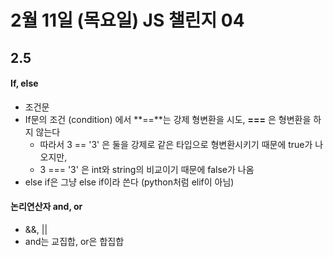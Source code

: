 # 2월 11일 (목요일) JS 챌린지 04
  
## 2.5
#### If, else
- 조건문
- If문의 조건 (condition) 에서 **==**는 강제 형변환을 시도, **===** 은 형변환을 하지 않는다
    - 따라서 3 == '3' 은 둘을 강제로 같은 타입으로 형변환시키기 때문에 true가 나오지만, 
    - 3 === '3' 은 int와 string의 비교이기 때문에 false가 나옴
- else if은 그냥 else if이라 쓴다 (python처럼 elif이 아님)

#### 논리연산자 and, or
- &&, ||
- and는 교집합, or은 합집합